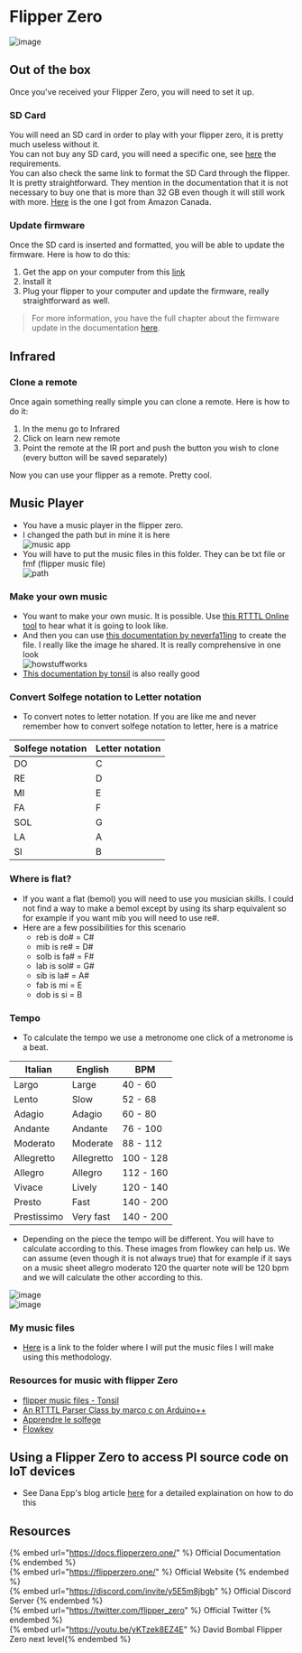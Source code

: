 # Flipper Zero

![image](https://user-images.githubusercontent.com/96747355/202935703-176c3882-dd10-47a7-be15-1c673237716f.png)

## Out of the box

Once you've received your Flipper Zero, you will need to set it up.

### SD Card

You will need an SD card in order to play with your flipper zero, it is pretty much useless without it.  
You can not buy any SD card, you will need a specific one, see [here](https://docs.flipperzero.one/basics/sd-card) the requirements.  
You can also check the same link to format the SD Card through the flipper. It is pretty straightforward.
They mention in the documentation that it is not necessary to buy one that is more than 32 GB even though it will still work with more.
[Here](https://a.co/d/2WEUbgd) is the one I got from Amazon Canada.

### Update firmware

Once the SD card is inserted and formatted, you will be able to update the firmware. Here is how to do this:

1. Get the app on your computer from this [link](https://docs.flipperzero.one/qflipper)
2. Install it
3. Plug your flipper to your computer and update the firmware, really straightforward as well.

> For more information, you have the full chapter about the firmware update in the documentation [here](https://docs.flipperzero.one/basics/firmware-update).

## Infrared

### Clone a remote

Once again something really simple you can clone a remote. Here is how to do it:

1. In the menu go to Infrared
2. Click on learn new remote
3. Point the remote at the IR port and push the button you wish to clone (every button will be saved separately)

Now you can use your flipper as a remote. Pretty cool.

## Music Player

- You have a music player in the flipper zero. 
- I changed the path but in mine it is here  
![music app](https://user-images.githubusercontent.com/96747355/211212560-9755c484-69dc-449f-86eb-65faacc5a16c.png)  
- You will have to put the music files in this folder. They can be txt file or fmf (flipper music file)  
![path](https://user-images.githubusercontent.com/96747355/211212604-4df8ec0d-1850-4335-923a-039f65bc5e32.png)  

### Make your own music

- You want to make your own music. It is possible. Use [this RTTTL Online tool](https://adamonsoon.github.io/rtttl-play/) to hear what it is going to look like.
- And then you can use [this documentation by neverfa11ing](https://github.com/neverfa11ing/FlipperMusicRTTTL) to create the file. I really like the image he shared. It is really comprehensive in one look  
![howstuffworks](https://user-images.githubusercontent.com/6899421/171048290-1e95c9ba-5c26-4e6b-a969-ecd6003c6423.gif)  
- [This documentation by tonsil](https://github.com/Tonsil/flipper-music-files) is also really good 

### Convert Solfege notation to Letter notation

- To convert notes to letter notation. If you are like me and never remember how to convert solfege notation to letter, here is a matrice

|Solfege notation|Letter notation|
|--|--|
|DO|C |
|RE|D |
|MI|E |
|FA|F|
|SOL|G|
|LA|A|
|SI|B|  

### Where is flat?

- If you want a flat (bemol) you will need to use you musician skills. I could not find a way to make a bemol except by using its sharp equivalent so for example if you want mib you will need to use re#.
- Here are a few possibilities for this scenario
  - reb is do# = C#
  - mib is re# = D#
  - solb is fa# = F#
  - lab is sol# = G#
  - sib is la# = A#
  - fab is mi = E
  - dob is si = B

### Tempo

- To calculate the tempo we use a metronome one click of a metronome is a beat.   

|Italian | English | BPM |
|--------|--------|------|
|Largo |	Large |	40 - 60 |
|Lento	|Slow	|52 - 68|
|Adagio|	Adagio|	60 - 80|
|Andante|	Andante|	76 - 100|
|Moderato	|Moderate|	88 - 112|
|Allegretto| Allegretto|	100 - 128|
|Allegro	|Allegro|	112 - 160|
|Vivace|	Lively|	120 - 140|
|Presto|	Fast|140 - 200|
|Prestissimo|	Very fast|140 - 200|

- Depending on the piece the tempo will be different. You will have to calculate according to this. These images from flowkey can help us. We can assume (even though it is not always true) that for example if it says on a music sheet allegro moderato 120 the quarter note will be 120 bpm and we will calculate the other according to this.

![image](https://user-images.githubusercontent.com/96747355/211213661-dbc5a217-5686-4200-b01d-a6fb83c53d47.png)  
![image](https://user-images.githubusercontent.com/96747355/211213689-f3bbcaab-8fb8-4f37-bbca-0e0fb2103c08.png)  

### My music files

- [Here](https://github.com/CSbyGB/pentips/tree/main/flipper-zero-music-file) is a link to the folder where I will put the music files I will make using this methodology.

### Resources for music with flipper Zero

- [flipper music files - Tonsil](https://github.com/Tonsil/flipper-music-files)
- [An RTTTL Parser Class by marco c on Arduino++](https://arduinoplusplus.wordpress.com/2019/12/23/an-rtttl-parser-class/)
- [Apprendre le solfege](https://www.apprendrelesolfege.com/)
- [Flowkey](https://www.flowkey.com/en/piano-guide/reading-notes)

## Using a Flipper Zero to access PI source code on IoT devices

- See Dana Epp's blog article [here](https://danaepp.com/using-a-flipper-zero-to-access-api-source-code-on-iot-devices) for a detailed explaination on how to do this

## Resources

{% embed url="https://docs.flipperzero.one/" %} Official Documentation {% endembed %}  
{% embed url="https://flipperzero.one/" %} Official Website {% endembed %}  
{% embed url="https://discord.com/invite/y5E5m8jbgb" %} Official Discord Server {% endembed %}  
{% embed url="https://twitter.com/flipper_zero" %} Official Twitter {% endembed %}  
{% embed url="https://youtu.be/yKTzek8EZ4E" %} David Bombal Flipper Zero next level{% endembed %}  
